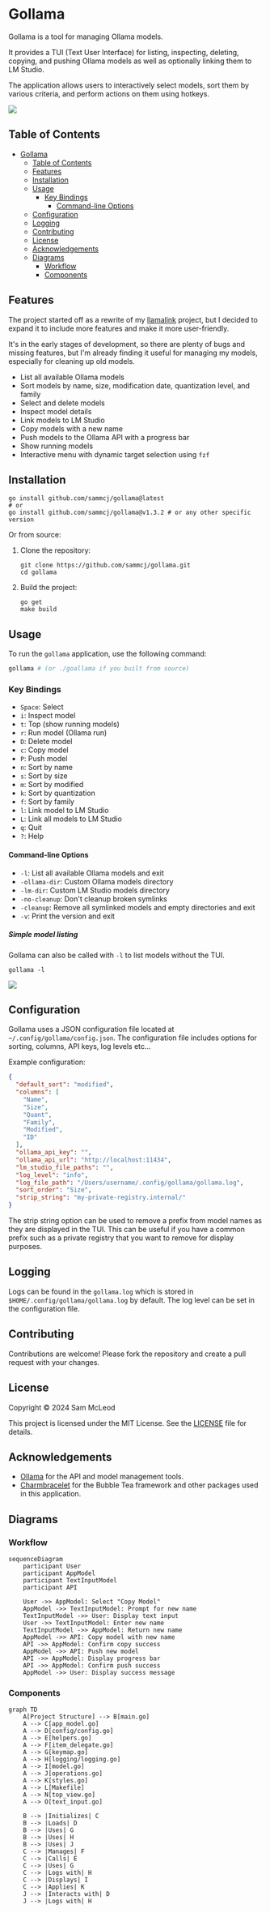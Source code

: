 # Gollama

Gollama is a tool for managing Ollama models.

It provides a TUI (Text User Interface) for listing, inspecting, deleting, copying, and pushing Ollama models as well as optionally linking them to LM Studio.

The application allows users to interactively select models, sort them by various criteria, and perform actions on them using hotkeys.

![](screenshots/gollama-v1.0.0.jpg)

## Table of Contents

- [Gollama](#gollama)
  - [Table of Contents](#table-of-contents)
  - [Features](#features)
  - [Installation](#installation)
  - [Usage](#usage)
    - [Key Bindings](#key-bindings)
      - [Command-line Options](#command-line-options)
  - [Configuration](#configuration)
  - [Logging](#logging)
  - [Contributing](#contributing)
  - [License](#license)
  - [Acknowledgements](#acknowledgements)
  - [Diagrams](#diagrams)
    - [Workflow](#workflow)
    - [Components](#components)

## Features

The project started off as a rewrite of my [llamalink](https://smcleod.net/2024/03/llamalink-ollama-to-lm-studio-llm-model-linker/) project, but I decided to expand it to include more features and make it more user-friendly.

It's in the early stages of development, so there are plenty of bugs and missing features, but I'm already finding it useful for managing my models, especially for cleaning up old models.

- List all available Ollama models
- Sort models by name, size, modification date, quantization level, and family
- Select and delete models
- Inspect model details
- Link models to LM Studio
- Copy models with a new name
- Push models to the Ollama API with a progress bar
- Show running models
- Interactive menu with dynamic target selection using `fzf`

## Installation

```shell
go install github.com/sammcj/gollama@latest
# or
go install github.com/sammcj/gollama@v1.3.2 # or any other specific version
```

Or from source:

1. Clone the repository:

    ```shell
    git clone https://github.com/sammcj/gollama.git
    cd gollama
    ```

2. Build the project:

    ```shell
    go get
    make build
    ```

## Usage

To run the `gollama` application, use the following command:

```sh
gollama # (or ./goallama if you built from source)
```

### Key Bindings

- `Space`: Select
- `i`: Inspect model
- `t`: Top (show running models)
- `r`: Run model (Ollama run)
- `D`: Delete model
- `c`: Copy model
- `P`: Push model
- `n`: Sort by name
- `s`: Sort by size
- `m`: Sort by modified
- `k`: Sort by quantization
- `f`: Sort by family
- `l`: Link model to LM Studio
- `L`: Link all models to LM Studio
- `q`: Quit
- `?`: Help

#### Command-line Options

- `-l`: List all available Ollama models and exit
- `-ollama-dir`: Custom Ollama models directory
- `-lm-dir`: Custom LM Studio models directory
- `-no-cleanup`: Don't cleanup broken symlinks
- `-cleanup`: Remove all symlinked models and empty directories and exit
- `-v`: Print the version and exit

##### Simple model listing

Gollama can also be called with `-l` to list models without the TUI.

```shell
gollama -l
```

![](screenshots/cli-list.jpg)

## Configuration

Gollama uses a JSON configuration file located at `~/.config/gollama/config.json`. The configuration file includes options for sorting, columns, API keys, log levels etc...

Example configuration:

```json
{
  "default_sort": "modified",
  "columns": [
    "Name",
    "Size",
    "Quant",
    "Family",
    "Modified",
    "ID"
  ],
  "ollama_api_key": "",
  "ollama_api_url": "http://localhost:11434",
  "lm_studio_file_paths": "",
  "log_level": "info",
  "log_file_path": "/Users/username/.config/gollama/gollama.log",
  "sort_order": "Size",
  "strip_string": "my-private-registry.internal/"
}
```

The strip string option can be used to remove a prefix from model names as they are displayed in the TUI.
This can be useful if you have a common prefix such as a private registry that you want to remove for display purposes.

## Logging

Logs can be found in the `gollama.log` which is stored in `$HOME/.config/gollama/gollama.log` by default.
The log level can be set in the configuration file.

## Contributing

Contributions are welcome!
Please fork the repository and create a pull request with your changes.

## License

Copyright © 2024 Sam McLeod

This project is licensed under the MIT License. See the [LICENSE](LICENSE) file for details.

## Acknowledgements

- [Ollama](https://ollama.com/) for the API and model management tools.
- [Charmbracelet](https://charm.sh/) for the Bubble Tea framework and other packages used in this application.

## Diagrams

### Workflow

```mermaid
sequenceDiagram
    participant User
    participant AppModel
    participant TextInputModel
    participant API

    User ->> AppModel: Select "Copy Model"
    AppModel ->> TextInputModel: Prompt for new name
    TextInputModel ->> User: Display text input
    User ->> TextInputModel: Enter new name
    TextInputModel ->> AppModel: Return new name
    AppModel ->> API: Copy model with new name
    API ->> AppModel: Confirm copy success
    AppModel ->> API: Push new model
    API ->> AppModel: Display progress bar
    API ->> AppModel: Confirm push success
    AppModel ->> User: Display success message
```

### Components

```mermaid
graph TD
    A[Project Structure] --> B[main.go]
    A --> C[app_model.go]
    A --> D[config/config.go]
    A --> E[helpers.go]
    A --> F[item_delegate.go]
    A --> G[keymap.go]
    A --> H[logging/logging.go]
    A --> I[model.go]
    A --> J[operations.go]
    A --> K[styles.go]
    A --> L[Makefile]
    A --> N[top_view.go]
    A --> O[text_input.go]

    B --> |Initializes| C
    B --> |Loads| D
    B --> |Uses| G
    B --> |Uses| H
    B --> |Uses| J
    C --> |Manages| F
    C --> |Calls| E
    C --> |Uses| G
    C --> |Logs with| H
    C --> |Displays| I
    C --> |Applies| K
    J --> |Interacts with| D
    J --> |Logs with| H
```
